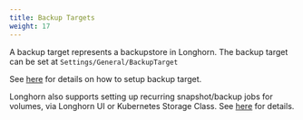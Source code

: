 ```yaml
---
title: Backup Targets
weight: 17
---
```


A backup target represents a backupstore in Longhorn. The backup target can be set at `Settings/General/BackupTarget`

See [here](../../users-guide/backup-and-restore/backupstores-and-backuptargets) for details on how to setup backup target.


Longhorn also supports setting up recurring snapshot/backup jobs for volumes, via Longhorn UI or Kubernetes Storage Class. See [here](../../users-guide/backup-and-restore/scheduling-backups-and-snapshots) for details.